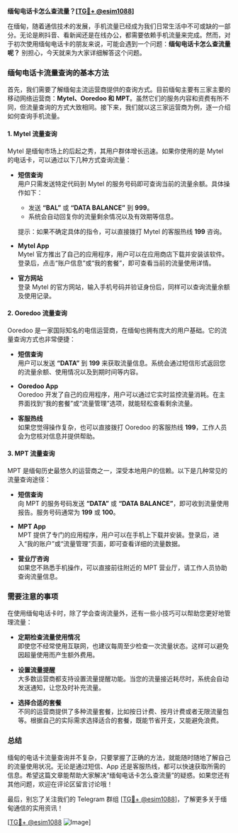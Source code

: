 **缅甸电话卡怎么查流量？[[TG💪+ @esim1088](https://t.me/s/esim1088)]**

在缅甸，随着通信技术的发展，手机流量已经成为我们日常生活中不可或缺的一部分。无论是刷抖音、看新闻还是在线办公，都需要依赖手机流量来完成。然而，对于初次使用缅甸电话卡的朋友来说，可能会遇到一个问题：**缅甸电话卡怎么查流量呢？** 别担心，今天就来为大家详细解答这个问题。

### 缅甸电话卡流量查询的基本方法

首先，我们需要了解缅甸主流运营商提供的查询方式。目前缅甸主要有三家主要的移动网络运营商：**Mytel、Ooredoo 和 MPT**。虽然它们的服务内容和资费有所不同，但流量查询的方式大致相同。接下来，我们就以这三家运营商为例，逐一介绍如何查询手机流量。

#### 1. Mytel 流量查询

Mytel 是缅甸市场上的后起之秀，其用户群体增长迅速。如果你使用的是 Mytel 的电话卡，可以通过以下几种方式查询流量：

- **短信查询**  
  用户只需发送特定代码到 Mytel 的服务号码即可查询当前的流量余额。具体操作如下：
  - 发送 **“BAL”** 或 **“DATA BALANCE”** 到 **999**。
  - 系统会自动回复你的流量剩余情况以及有效期等信息。
  
  提示：如果不确定具体的指令，可以直接拨打 Mytel 的客服热线 **199** 咨询。

- **Mytel App**  
  Mytel 官方推出了自己的应用程序，用户可以在应用商店下载并安装该软件。登录后，点击“账户信息”或“我的套餐”，即可查看当前的流量使用详情。

- **官方网站**  
  登录 Mytel 的官方网站，输入手机号码并验证身份后，同样可以查询流量余额及使用记录。

#### 2. Ooredoo 流量查询

Ooredoo 是一家国际知名的电信运营商，在缅甸也拥有庞大的用户基础。它的流量查询方式也非常便捷：

- **短信查询**  
  用户可以发送 **“DATA”** 到 **199** 来获取流量信息。系统会通过短信形式返回您的流量余额、使用情况以及到期时间等内容。

- **Ooredoo App**  
  Ooredoo 开发了自己的应用程序，用户可以通过它实时监控流量消耗。在主界面找到“我的套餐”或“流量管理”选项，就能轻松查看剩余流量。

- **客服热线**  
  如果您觉得操作复杂，也可以直接拨打 Ooredoo 的客服热线 **199**，工作人员会为您核对信息并提供帮助。

#### 3. MPT 流量查询

MPT 是缅甸历史最悠久的运营商之一，深受本地用户的信赖。以下是几种常见的流量查询途径：

- **短信查询**  
  向 MPT 的服务号码发送 **“DATA”** 或 **“DATA BALANCE”**，即可收到流量使用报告。服务号码通常为 **199** 或 **100**。

- **MPT App**  
  MPT 提供了专门的应用程序，用户可以在手机上下载并安装。登录后，进入“我的账户”或“流量管理”页面，即可查看详细的流量数据。

- **营业厅咨询**  
  如果您不熟悉手机操作，可以直接前往附近的 MPT 营业厅，请工作人员协助查询流量信息。

### 需要注意的事项

在使用缅甸电话卡时，除了学会查询流量外，还有一些小技巧可以帮助您更好地管理流量：

- **定期检查流量使用情况**  
  即使您不经常使用互联网，也建议每周至少检查一次流量状态。这样可以避免因超量使用而产生额外费用。

- **设置流量提醒**  
  大多数运营商都支持设置流量提醒功能。当您的流量接近耗尽时，系统会自动发送通知，让您及时补充流量。

- **选择合适的套餐**  
  不同的运营商提供了多种流量套餐，比如按日计费、按月计费或者无限流量包等。根据自己的实际需求选择适合的套餐，既能节省开支，又能避免浪费。

### 总结

缅甸的电话卡流量查询并不复杂，只要掌握了正确的方法，就能随时随地了解自己的流量使用状况。无论是通过短信、App 还是客服热线，都可以快速获取所需的信息。希望这篇文章能帮助大家解决“缅甸电话卡怎么查流量”的疑惑。如果您还有其他问题，欢迎在评论区留言讨论哦！

最后，别忘了关注我们的 Telegram 群组 [[TG💪+ @esim1088](https://t.me/s/esim1088)]，了解更多关于缅甸通信的实用资讯！  

[[TG💪+ @esim1088](https://t.me/s/esim1088) ![Image](https://i.postimg.cc/4NQfJmqS/Snipaste-2025-05-13-00-14-12.png)]